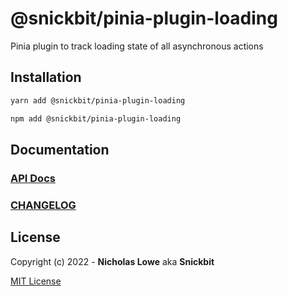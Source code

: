 # @snickbit/pinia-plugin-loading

<!--START_SECTION:readmes-description-->

Pinia plugin to track loading state of all asynchronous actions

<!--END_SECTION:readmes-description-->

## Installation

```bash
yarn add @snickbit/pinia-plugin-loading
```

```bash
npm add @snickbit/pinia-plugin-loading
```

## Documentation

### [API Docs](./docs/README.md)

### [CHANGELOG](CHANGELOG.md)

## License

Copyright (c) 2022 - **Nicholas Lowe** aka **Snickbit**

[MIT License](../../LICENSE)

